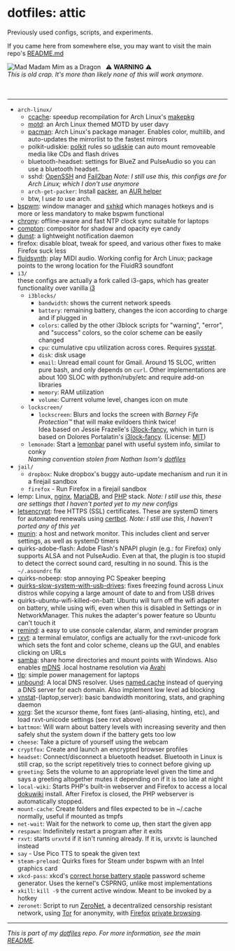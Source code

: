 # dotfiles: attic
Previously used configs, scripts, and experiments.

If you came here from somewhere else, you may want to visit the main repo's 
[README.md](https://github.com/keithieopia/dotfiles/blob/master/README.md)  

<img alt="Mad Madam Mim as a Dragon" style="padding-right: 8px" align="left" src="https://raw.githubusercontent.com/keithieopia/dotfiles/master/.readme-assets/mad_madam_min.png">

:warning: **WARNING** :warning:    
*This is old crap. It's more than likely none of this will work anymore.*  
<br>
<br>
  
---  
  
* `arch-linux/`
	* [ccache](https://wiki.archlinux.org/index.php/Ccache): 
	  speedup recompilation for Arch Linux's [makepkg](https://wiki.archlinux.org/index.php/Makepkg)
	* [motd](https://bbs.archlinux.org/viewtopic.php?id=50845): 
	  an Arch Linux themed MOTD by user davy
	* [pacman](https://wiki.archlinux.org/index.php/Pacman): 
	  Arch Linux's package manager. Enables color, multilib, and 
	  auto-updates the mirrorlist to the fastest mirrors
	* polkit-udiskie: 
	  [polkit](https://www.freedesktop.org/wiki/Software/polkit/) 
	  rules so [udiskie](https://github.com/coldfix/udiskie) can auto
	  mount removeable media like CDs and flash drives
	* bluetooth-headset: 
	  settings for BlueZ and PulseAudio so you can use a bluetooth 
	  headset. 
	* sshd: 
	  [OpenSSH](http://www.openssh.com/) and [Fail2ban](http://www.fail2ban.org)
	  *Note: I still use this, this configs are for Arch Linux; which I 
	  don't use anymore*
	* `arch-get-packer`: 
	  Install [packer](https://aur.archlinux.org/packages/packer/), an 
	  [AUR helper](https://wiki.archlinux.org/index.php/AUR_helpers)
	* btw, I *use to* use arch.
* [bspwm](https://github.com/baskerville/bspwm):
  window manager and [sxhkd](https://github.com/baskerville/sxhkd) 
  which manages hotkeys and is more or less mandatory to make bspwm
  functional
* [chrony](https://chrony.tuxfamily.org/): offline-aware and fast NTP 
  clock sync suitable for laptops
* [compton](https://github.com/chjj/compton): compositor for shadow and 
  opacity eye candy
* [dunst](http://knopwob.org/dunst/): a lightweight notification daemon
* firefox: disable bloat, tweak for speed, and various other fixes to 
  make Firefox suck less
* [fluidsynth](https://wiki.archlinux.org/index.php/FluidSynth): play 
  MIDI audio. Working config for Arch Linux; package points to the wrong
  location for the FluidR3 soundfont
* `i3/`  
  these configs are actually a fork called i3-gaps, which has greater 
  functionality over vanilla [i3](https://i3wm.org/)
	* `i3blocks/`
		* `bandwidth`: shows the current network speeds
		* `battery`: remaining battery, changes the icon according to charge and if plugged in
		* `colors`: called by the other i3block scripts for "warning", "error", and "success" colors, so the color scheme can be easily changed
		* `cpu`: cumulative cpu utilization across cores. Requires [sysstat](http://sebastien.godard.pagesperso-orange.fr/).
		* `disk`: disk usage
		* `email`: Unread email count for Gmail. Around 15 SLOC, written pure bash, and only depends on `curl`. Other implementations are about 100 SLOC with python/ruby/etc and require add-on libraries
		* `memory`: RAM utilization
		* `volume`: Current volume level, changes icon on mute
    * `lockscreen/`
		* `lockscreen`: 
		  Blurs and locks the screen with *Barney Fife Protection&trade;* that will make evildoers think twice!  
		  Idea based on Jessie Frazelle's [i3lock-fancy](https://github.com/jessfraz/dotfiles/blob/master/bin/fancy-i3lock),
		  which in turn is based on Dolores Portalatin's [i3lock-fancy](https://github.com/meskarune/i3lock-fancy).
		  (License: [MIT](https://opensource.org/licenses/MIT))
	* `lemonade`: 
	  Start a [lemonbar](https://github.com/LemonBoy/bar) panel with useful system info, similar to conky  
	  *Naming convention stolen from Nathan Isom's [dotfiles](https://github.com/neeasade/dotfiles)*
* `jail/`
	* `dropbox`: Nuke dropbox's buggy auto-update mechanism and run it in a firejail sandbox
	* `firefox` - Run Firefox in a firejail sandbox
* lemp: Linux, [nginx](https://nginx.org/), [MariaDB](https://mariadb.org/), 
  and [PHP](http://php.net/) stack. *Note: I still use this, these are 
  settings that I haven't ported yet to my new configs*
* [letsencrypt](https://letsencrypt.org/): free HTTPS (SSL) 
  certificates. These are systemD timers for automated renewals using 
  [certbot](https://github.com/certbot/certbot). *Note: I still use 
  this, I haven't ported any of this yet*
* [munin](http://munin-monitoring.org/): a host and network monitor. 
  This includes client and server settings, as well as systemD timers
* quirks-adobe-flash: Adobe Flash's NPAPI plugin (e.g.: for Firefox) 
  only supports ALSA and not PulseAudio. Even at that, the plugin is too
  stupid to detect the correct sound card, resulting in no sound. This 
  is the `~/.asoundrc` fix
* quirks-nobeep: stop annoying PC Speaker beeping
* [quirks-slow-system-with-usb-drives](http://lwn.net/Articles/572911/): 
  fixes freezing found across Linux distros while copying a large amount 
  of date to and from USB drives
* quirks-ubuntu-wifi-killed-on-batt: Ubuntu will turn off the wifi 
  adapter on battery, while using wifi, even when this is disabled in 
  Settings or in NetworkManager. This nukes the adapter's power feature 
  so Ubuntu can't touch it
* [remind](https://www.roaringpenguin.com/products/remind): a easy to 
  use console calendar, alarm, and reminder program
* [rxvt](http://software.schmorp.de/pkg/rxvt-unicode.html): a terminal 
  emulator, configs are actually for the rxvt-unicode fork which sets 
  the font and color scheme, cleans up the GUI, and enables clicking on 
  URLs
* [samba](https://www.samba.org/): share home directories and mount 
  points with Windows. Also enables [mDNS](https://en.wikipedia.org/wiki/Multicast_DNS) 
  .local hostname resolution via [Avahi](https://github.com/lathiat/avahi)
* [tlp](http://linrunner.de/en/tlp/tlp.html): simple power management 
  for laptops
* [unbound](https://unbound.net/): A local DNS resolver. Uses [named.cache](https://www.internic.net/domain/named.cache) 
  instead of querying a DNS server for each domain. Also implement low 
  level ad blocking
* [vnstat](http://humdi.net/vnstat/)-{laptop,server}: basic bandwidth 
  monitoring, stats, and graphing daemon
* [xorg](https://www.x.org/wiki/): Set the xcursor theme, font fixes 
  (anti-aliasing, hinting, etc), and load rxvt-unicode settings (see 
  rxvt above)
* `battmon`: Will warn about battery levels with increasing severity and then safely shut the system down if the battery gets too low
* `cheese`: Take a picture of yourself using the webcam
* `cryptfox`: Create and launch an encrypted browser profiles
* `headset`: Connect/disconnect a bluetooth headset. Bluetooth in Linux is still crap, so the script repetitively tries to connect before giving up
* `greeting`: Sets the volume to an appropriate level given the time and says a greeting altogether mutes it depending on if it is too late at night
* `local-wiki`: Starts PHP's built-in webserver and Firefox to access a local [dokuwiki](https://www.dokuwiki.org) install. After Firefox is closed, the PHP webserver is automatically stopped.
* `mount-cache`: Create folders and files expected to be in ~/.cache normally, useful if mounted as tmpfs
* `net-wait`: Wait for the network to come up, then start the given app
* `respawn`: Indefinitely restart a program after it exits
* `rxvt`: starts `urxvtd` if it isn't running already. If it is, urxvtc is launched instead
* `say` - Use Pico TTS to speak the given text
* `steam-preload`: Quirks fixes for Steam under bspwm with an Intel graphics card
* `xkcd-pass`: xkcd's [correct horse battery staple](https://xkcd.com/936/) password scheme generator. Uses the kernel's CSPRNG, unlike most implementations
* `xkill`: `kill -9` the current active window. Meant to be invoked by a hotkey
* `zeronet`: Script to run [ZeroNet](https://zeronet.io/), a decentralized censorship resistant network, using [Tor](https://www.torproject.org/) for anonymity, with [Firefox](https://www.mozilla.org/en-US/firefox/new/) [private browsing](https://support.mozilla.org/t5/Protect-your-privacy/Private-Browsing-Use-Firefox-without-saving-history/ta-p/4473).

---

*This is part of my [dotfiles](https://github.com/keithieopia/dotfiles) 
repo. For more information, see the main [README](https://github.com/keithieopia/dotfiles/blob/master/README.md).*
